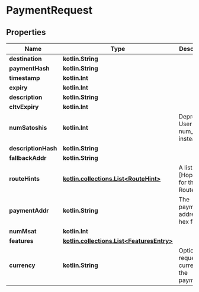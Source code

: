 
# PaymentRequest

## Properties
Name | Type | Description | Notes
------------ | ------------- | ------------- | -------------
**destination** | **kotlin.String** |  | 
**paymentHash** | **kotlin.String** |  | 
**timestamp** | **kotlin.Int** |  | 
**expiry** | **kotlin.Int** |  | 
**description** | **kotlin.String** |  | 
**cltvExpiry** | **kotlin.Int** |  | 
**numSatoshis** | **kotlin.Int** | Deprecated. User num_msat instead |  [optional]
**descriptionHash** | **kotlin.String** |  |  [optional]
**fallbackAddr** | **kotlin.String** |  |  [optional]
**routeHints** | [**kotlin.collections.List&lt;RouteHint&gt;**](RouteHint.md) | A list of [HopHint] for the RouteHint |  [optional]
**paymentAddr** | **kotlin.String** | The payment address in hex format |  [optional]
**numMsat** | **kotlin.Int** |  |  [optional]
**features** | [**kotlin.collections.List&lt;FeaturesEntry&gt;**](FeaturesEntry.md) |  |  [optional]
**currency** | **kotlin.String** | Optional requested currency of the payment.  |  [optional]



